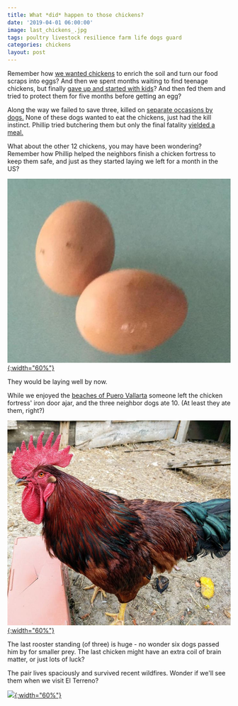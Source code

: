 ```yaml
---
title: What *did* happen to those chickens?
date: '2019-04-01 06:00:00'
image: last_chickens_.jpg
tags: poultry livestock resilience farm life dogs guard
categories: chickens
layout: post
---
```


Remember how [we wanted chickens](https://reverdecer.annalisagross.com/2018/05/07/chicken-tractor/) to enrich the soil and turn our food scraps into eggs? And then we spent months waiting to find teenage chickens, but finally [gave up and started with kids](https://reverdecer.annalisagross.com/2018/06/24/gallinas-aqui/)? And then fed them and tried to protect them for five months before getting an egg?

Along the way we failed to save three, killed on [separate occasions by dogs.](https://reverdecer.annalisagross.com/2018/09/19/down-to-11-chickens/) None of these dogs wanted to eat the chickens, just had the kill instinct. Phillip tried butchering them but only the final fatality [yielded a meal.](https://reverdecer.annalisagross.com/2018/09/28/what-did-happen-to-that-chicken/)

What about the other 12 chickens, you may have been wondering? Remember how Phillip helped the neighbors finish a chicken fortress to keep them safe,  and just as they started laying we left for a month in the US?

[![](/images/eggs_.jpg){:width="60%"}](/images/eggs.jpg)

They would be laying well by now.

While we enjoyed the [beaches of Puero Vallarta](https://reverdecer.annalisagross.com/2019/01/01/beaches-of-puerto-vallarta/) someone left the chicken fortress' iron door ajar, and the three neighbor dogs ate 10. (At least they ate them, right?)

[![](/images/rooster_.jpg){:width="60%"}](/images/rooster.jpg)

The last rooster standing (of three) is huge - no wonder six dogs passed him by for smaller prey. The last chicken might have an extra coil of brain matter, or just lots of luck?

The pair lives spaciously and survived recent wildfires. Wonder if we'll see them when we visit El Terreno?

[![](/images/last_chickens2_.jpg){:width="60%"}](/images/last_chickens2.jpg)